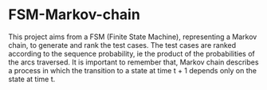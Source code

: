# FSM-Markov-chain
This project aims from a FSM (Finite State Machine), representing a Markov chain, to generate and rank the test cases. The test cases are ranked according to the sequence probability, ie the product of the probabilities of the arcs traversed. It is important to remember that, Markov chain describes a process in which the transition to a state at time t + 1 depends only on the state at time t.
